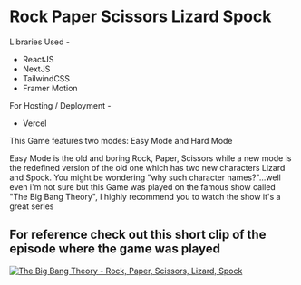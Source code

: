 # Rock Paper Scissors Lizard Spock
Libraries Used -
- ReactJS
- NextJS
- TailwindCSS
- Framer Motion

For Hosting / Deployment - 
- Vercel


This Game features two modes: Easy Mode and Hard Mode

Easy Mode is the old and boring Rock, Paper, Scissors while a new mode is the redefined version of the old one which has two new characters Lizard and Spock. You might be wondering "why such character names?"...well even i'm not sure but this Game was played on the famous show called "The Big Bang Theory", I highly recommend you to watch the show it's a great series

For reference check out this short clip of the episode where the game was played
---
[![The Big Bang Theory - Rock, Paper, Scissors, Lizard, Spock](https://img.youtube.com/vi/iSHPVCBsnLw/0.jpg)](https://www.youtube.com/watch?v=iSHPVCBsnLw "Click Me!")
